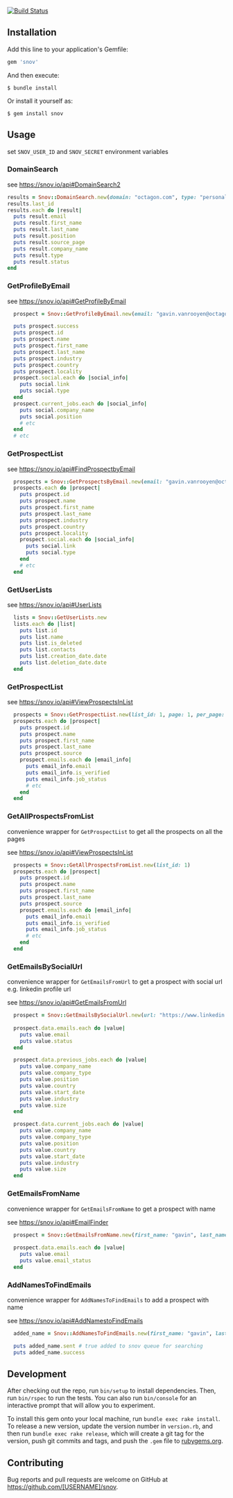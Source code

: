 [![Build Status](https://travis-ci.org/NEXL-LTS/snov-ruby.svg?branch=main)](https://travis-ci.org/NEXL-LTS/snov-ruby)

## Installation

Add this line to your application's Gemfile:

```ruby
gem 'snov'
```

And then execute:

    $ bundle install

Or install it yourself as:

    $ gem install snov

## Usage

set `SNOV_USER_ID` and `SNOV_SECRET` environment variables

### DomainSearch

see https://snov.io/api#DomainSearch2

```ruby
results = Snov::DomainSearch.new(domain: "octagon.com", type: "personal", limit: 10)
results.last_id
results.each do |result|
  puts result.email
  puts result.first_name
  puts result.last_name
  puts result.position
  puts result.source_page
  puts result.company_name
  puts result.type
  puts result.status
end
```

### GetProfileByEmail

see https://snov.io/api#GetProfileByEmail

```ruby
  prospect = Snov::GetProfileByEmail.new(email: "gavin.vanrooyen@octagon.com")

  puts prospect.success
  puts prospect.id
  puts prospect.name
  puts prospect.first_name
  puts prospect.last_name
  puts prospect.industry
  puts prospect.country
  puts prospect.locality
  prospect.social.each do |social_info|
    puts social.link
    puts social.type
  end
  prospect.current_jobs.each do |social_info|
    puts social.company_name
    puts social.position
    # etc
  end
  # etc
```

### GetProspectList

see https://snov.io/api#FindProspectbyEmail

```ruby
  prospects = Snov::GetProspectsByEmail.new(email: "gavin.vanrooyen@octagon.com")
  prospects.each do |prospect|
    puts prospect.id
    puts prospect.name
    puts prospect.first_name
    puts prospect.last_name
    puts prospect.industry
    puts prospect.country
    puts prospect.locality
    prospect.social.each do |social_info|
      puts social.link
      puts social.type
    end
    # etc
  end
```

### GetUserLists

see https://snov.io/api#UserLists 

```ruby
  lists = Snov::GetUserLists.new
  lists.each do |list|
    puts list.id
    puts list.name
    puts list.is_deleted
    puts list.contacts
    puts list.creation_date.date
    puts list.deletion_date.date
  end
```

### GetProspectList

see https://snov.io/api#ViewProspectsInList

```ruby
  prospects = Snov::GetProspectList.new(list_id: 1, page: 1, per_page: 100)
  prospects.each do |prospect|
    puts prospect.id
    puts prospect.name
    puts prospect.first_name
    puts prospect.last_name
    puts prospect.source
    prospect.emails.each do |email_info|
      puts email_info.email
      puts email_info.is_verified
      puts email_info.job_status
      # etc
    end
  end
```

### GetAllProspectsFromList

convenience wrapper for `GetProspectList` to get all the prospects on all the pages

see https://snov.io/api#ViewProspectsInList

```ruby
  prospects = Snov::GetAllProspectsFromList.new(list_id: 1)
  prospects.each do |prospect|
    puts prospect.id
    puts prospect.name
    puts prospect.first_name
    puts prospect.last_name
    puts prospect.source
    prospect.emails.each do |email_info|
      puts email_info.email
      puts email_info.is_verified
      puts email_info.job_status
      # etc
    end
  end
```

### GetEmailsBySocialUrl

convenience wrapper for `GetEmailsFromUrl` to get a prospect with social url e.g. linkedin profile url

see https://snov.io/api#GetEmailsFromUrl

```ruby
  prospect = Snov::GetEmailsBySocialUrl.new(url: "https://www.linkedin.com/in/john-doe-123456/").prospect
  
  prospect.data.emails.each do |value|
    puts value.email
    puts value.status
  end

  prospect.data.previous_jobs.each do |value|
    puts value.company_name
    puts value.company_type
    puts value.position
    puts value.country
    puts value.start_date
    puts value.industry
    puts value.size
  end

  prospect.data.current_jobs.each do |value|
    puts value.company_name
    puts value.company_type
    puts value.position
    puts value.country
    puts value.start_date
    puts value.industry
    puts value.size
  end
```

### GetEmailsFromName

convenience wrapper for `GetEmailsFromName` to get a prospect with name

see https://snov.io/api#EmailFinder

```ruby
  prospect = Snov::GetEmailsFromName.new(first_name: "gavin", last_name: "vanrooyen", domain: "octagon.com").prospect
  
  prospect.data.emails.each do |value|
    puts value.email
    puts value.email_status
  end
```

### AddNamesToFindEmails

convenience wrapper for `AddNamesToFindEmails` to add a prospect with name

see https://snov.io/api#AddNamestoFindEmails

```ruby
  added_name = Snov::AddNamesToFindEmails.new(first_name: "gavin", last_name: "vanrooyen", domain: "octagon.com").add

  puts added_name.sent # true added to snov queue for searching
  puts added_name.success
```

## Development

After checking out the repo, run `bin/setup` to install dependencies. Then, run `bin/rspec` to run the tests. You can also run `bin/console` for an interactive prompt that will allow you to experiment.

To install this gem onto your local machine, run `bundle exec rake install`. To release a new version, update the version number in `version.rb`, and then run `bundle exec rake release`, which will create a git tag for the version, push git commits and tags, and push the `.gem` file to [rubygems.org](https://rubygems.org).

## Contributing

Bug reports and pull requests are welcome on GitHub at https://github.com/[USERNAME]/snov.


